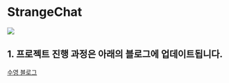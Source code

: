 # StrangeChat

![](https://velog.velcdn.com/images/syoungs/post/0a8cf123-32ee-48c2-9dbe-2bf53004858d/image.png)

## 1. 프로젝트 진행 과정은 아래의 블로그에 업데이트됩니다.
[수영 블로그](https://velog.io/@syoungs/StrangeChat-1)
